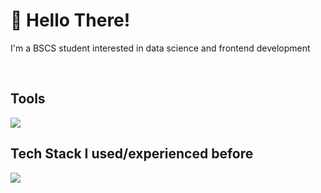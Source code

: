 <!--
--->  

<h1> 👋 Hello There! </h1>
I'm a BSCS student interested in data science and frontend development
<p align="center">
  <br>
  
  <h2>Tools</h2>
   <a>
    <img src="https://skillicons.dev/icons?i=vscode,visualstudio,github,git,mysql" />
  </a>
  <br>
  <h2>Tech Stack I used/experienced before</h2>
  <a>
    <img src="https://skillicons.dev/icons?i=css,html,react,js,java,py,c,cs,nodejs,php" />
  </a>
</p>


